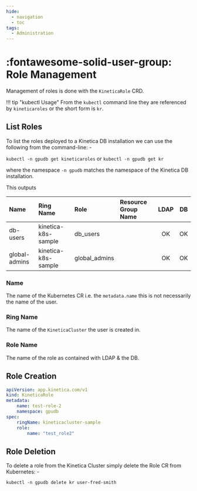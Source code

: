 ```yaml
---
hide:
  - navigation
  - toc
tags:
  - Administration
---
```

# :fontawesome-solid-user-group: Role Management

Management of roles is done with the `KineticaRole` CRD. 

!!! tip "kubectl Usage"
    From the `kubectl` command line they are referenced by `kineticaroles` or the short form is `kr`.

## List Roles

To list the roles deployed to a Kinetica DB installation we can use the following from the
command-line: -

`kubectl -n gpudb get kineticaroles` or `kubectl -n gpudb get kr`

where the namespace `-n gpudb` matches the namespace of the Kinetica DB installation.

This outputs

| Name   |  Ring Name           | Role    | Resource Group Name | LDAP | DB |
|:-------| :--------------------|:-------|:--------------------|:----:|:---:| 
| db-users |  kinetica-k8s-sample | db_users |                     |  OK  | OK | 
| global-admins | kinetica-k8s-sample | global_admins |  |  OK  | OK |

### Name

The name of the Kubernetes CR i.e. the `metadata.name` this is not necessarily the name of the user.

### Ring Name

The name of the `KineticaCluster` the user is created in.

### Role Name

The name of the role as contained with LDAP & the DB.

## Role Creation

``` yaml title="test-role-2.yaml"
apiVersion: app.kinetica.com/v1
kind: KineticaRole
metadata:
    name: test-role-2
    namespace: gpudb
spec:
    ringName: kineticacluster-sample
    role:
        name: "test_role2"
```

## Role Deletion

To delete a role from the Kinetica Cluster simply delete the Role CR from Kubernetes: -


``` shell title="Delete User"
kubectl -n gpudb delete kr user-fred-smith 
```
